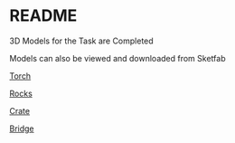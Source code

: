 # README

3D Models for the Task are Completed

Models can also be viewed and downloaded from Sketfab

[Torch](https://sketchfab.com/3d-models/low-poly-electric-hand-torch-7bcbf438b6d749c5b503001473faa9e3)

[Rocks](https://sketchfab.com/3d-models/three-rocks-4016f93858bd4542823ee6a430900014)

[Crate](https://sketchfab.com/3d-models/wooden-crate-ac447b4f07d8411f9ac8a2b163ff362f)

[Bridge](https://sketchfab.com/3d-models/lowpoly-bridge-3c6c5a4097b24715a869d93d974cad6b)
